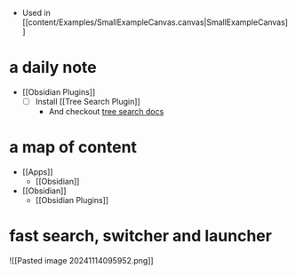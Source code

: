 - Used in [[content/Examples/SmallExampleCanvas.canvas|SmallExampleCanvas]]
# a daily note

- [[Obsidian Plugins]]
	- [ ] Install [[Tree Search Plugin]]
		- And checkout [tree search docs](https://catacgc.github.io/tree-search-docs)

# a map of content

- [[Apps]]
	- [[Obsidian]]
- [[Obsidian]]
	- [[Obsidian Plugins]]

# fast search, switcher and launcher
![[Pasted image 20241114095952.png]]
